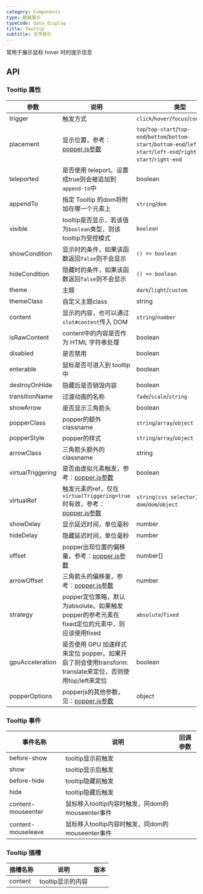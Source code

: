 ```yaml
---
category: Components
type: 数据展示
typeCode: data_display
title: Tooltip
subtitle: 文字提示
---
```


常用于展示鼠标 hover 时的提示信息

## API

### Tooltip 属性

| 参数                | 说明                                                                                                       | 类型                                                                                                                                | 默认值      |
|-------------------|----------------------------------------------------------------------------------------------------------|-----------------------------------------------------------------------------------------------------------------------------------|----------|
| trigger           | 触发方式                                                                                                     | `click`/`hover`/`focus`/`contextmenu`                                                                                             | hover    |
| placement         | 显示位置，参考：[popper.js参数](https://popper.js.org/docs/v2/)                                                    | `top`/`top-start`/`top-end`/`bottom`/`bottom-start`/`bottom-end`/`left`/`left-start`/`left-end`/`right`/`right-start`/`right-end` | bottom   |
| teleported        | 是否使用 teleport。设置成true则会被追加到`append-to`中                                                                  | boolean                                                                                                                           | true     |
| appendTo          | 指定 Tooltip 的dom将附加在哪一个元素上                                                                                | `string`/`dom`                                                                                                                    | body     |
| visible           | tooltip是否显示，若该值为`boolean`类型，则该tooltip为受控模式                                                               | `boolean`                                                                                                                         | false    |
| showCondition     | 显示时的条件，如果该函数返回`false`则不会显示                                                                               | `() => boolean`                                                                                                                   |          |
| hideCondition     | 隐藏时的条件，如果该函数返回`false`则不会显示                                                                               | `() => boolean`                                                                                                                   |          |
| theme             | 主题                                                                                                       | `dark`/`light`/`custom`                                                                                                           | dark     |
| themeClass        | 自定义主题class                                                                                               | string                                                                                                                            |          |
| content           | 显示的内容，也可以通过`slot#content`传入 DOM                                                                          | `string`/`number`                                                                                                                 |          |
| isRawContent      | content中的内容是否作为 HTML 字符串处理                                                                               | boolean                                                                                                                           | false    |
| disabled          | 是否禁用                                                                                                     | boolean                                                                                                                           | false    |
| enterable         | 鼠标是否可进入到 tooltip 中                                                                                       | boolean                                                                                                                           | true     |
| destroyOnHide     | 隐藏后是否销毁内容                                                                                                | boolean                                                                                                                           | false    |
| transitionName    | 过渡动画的名称                                                                                                  | `fade`/`scale`/`string`                                                                                                           | fade     |
| showArrow         | 是否显示三角箭头                                                                                                 | boolean                                                                                                                           | true     |
| popperClass       | popper的额外classname                                                                                       | `string`/`array`/`object`                                                                                                         |          |
| popperStyle       | popper的样式                                                                                                | `string`/`array`/`object`                                                                                                         |          |
| arrowClass        | 三角箭头额外的classname                                                                                         | string                                                                                                                            |          |
| virtualTriggering | 是否由虚拟元素触发，参考：[popper.js参数](https://popper.js.org/docs/v2/virtual-elements/)                              | boolean                                                                                                                           | false    |
| virtualRef        | 触发元素的ref，仅在`virtualTriggering=true`时有效，参考：[popper.js参数](https://popper.js.org/docs/v2/virtual-elements/) | `string(css selector)`/`() => dom`/`dom`/`object`                                                                                 |          |
| showDelay         | 显示延迟时间，单位毫秒                                                                                              | number                                                                                                                            | 100      |
| hideDelay         | 隐藏延迟时间，单位毫秒                                                                                              | number                                                                                                                            | 100      |
| offset            | popper出现位置的偏移量，参考：[popper.js参数](https://popper.js.org/docs/v2/modifiers/offset/)                         | number[]                                                                                                                          | [0, 8]   |
| arrowOffset       | 三角箭头的偏移量，参考：[popper.js参数](https://popper.js.org/docs/v2/modifiers/arrow/)                                | number                                                                                                                            | 5        |
| strategy          | popper定位策略，默认为absolute。如果触发popper的参考元素在fixed定位的元素中，则应该使用fixed                                            | `absolute`/`fixed`                                                                                                                | absolute |
| gpuAcceleration   | 是否使用 GPU 加速样式来定位 popper。如果开启了则会使用transform: translate来定位，否则使用top/left来定位                                 | boolean                                                                                                                           | true     |
| popperOptions     | popperjs的其他参数，见：[popper.js参数](https://popper.js.org/docs/v2/)                                            | object                                                                                                                            | {}       |


### Tooltip 事件

| 事件名称               | 说明                                 | 回调参数 |
|--------------------|------------------------------------|------|
| before-show        | tooltip显示前触发                       |      |
| show               | tooltip显示后触发                       |      |
| before-hide        | tooltip隐藏前触发                       |      |
| hide               | tooltip隐藏后触发                       |      |
| content-mouseenter | 鼠标移入tooltip内容时触发，同dom的mouseenter事件 |      |
| content-mouseleave | 鼠标移入tooltip内容时触发，同dom的mouseenter事件 |      |

### Tooltip 插槽

| 插槽名称    | 说明      | 版本  |
|---------|---------|-----|
| content  | tooltip显示的内容 |     |

